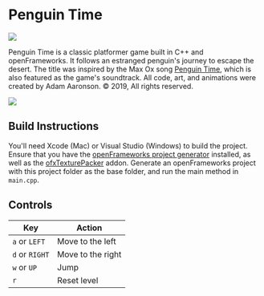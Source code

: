 # Penguin Time

![](https://i.imgur.com/mYfIRpy.png)

Penguin Time is a classic platformer game built in C++ and openFrameworks. It follows an estranged penguin's journey to escape the desert. The title was inspired by the Max Ox song [Penguin Time](https://maxox.bandcamp.com/track/penguin-time), which is also featured as the game's soundtrack. All code, art, and animations were created by Adam Aaronson. © 2019, All rights reserved.

![](https://i.imgur.com/tbxzUBV.gif)

## Build Instructions

You'll need Xcode (Mac) or Visual Studio (Windows) to build the project. Ensure that you have the [openFrameworks project generator](https://openframeworks.cc/download/) installed, as well as the [ofxTexturePacker](https://github.com/danoli3/ofxTexturePacker) addon. Generate an openFrameworks project with this project folder as the base folder, and run the main method in `main.cpp`.

## Controls

| Key | Action |
|---|---|
| `a` or `LEFT` | Move to the left |
| `d` or `RIGHT` | Move to the right |
| `w` or `UP` | Jump |
| `r` | Reset level |
